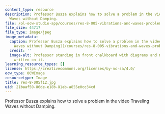 ```yaml
---
content_type: resource
description: Professor Busza explains how to solve a problem in the video Traveling
  Waves without Damping.
file: /ol-ocw-studio-app/courses/res-8-005-vibrations-and-waves-problem-solving-fall-2012/21baaf5086dee18b81aba855e0cc34cd_res-8-005f12.jpg
file_size: 44717
file_type: image/jpeg
image_metadata:
  caption: Professor Busza explains how to solve a problem in the video [Traveling
    Waves without Damping](/courses/res-8-005-vibrations-and-waves-problem-solving-fall-2012/pages/problem-solving-videos/traveling-waves-without-damping-1).
  credit: ''
  image-alt: Professor standing in front chalkboard with diagrams and mathematics
    written on it.
learning_resource_types: []
license: https://creativecommons.org/licenses/by-nc-sa/4.0/
ocw_type: OCWImage
resourcetype: Image
title: res-8-005f12.jpg
uid: 21baaf50-86de-e18b-81ab-a855e0cc34cd
---
```

Professor Busza explains how to solve a problem in the video Traveling Waves without Damping.